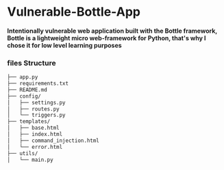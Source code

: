 # Vulnerable-Bottle-App

**Intentionally vulnerable web application built with the Bottle framework,
Bottle is a lightweight micro web-framework for Python, that's why I chose it for low level learning purposes**

### files Structure
```bash
├── app.py                    
├── requirements.txt          
├── README.md                 
├── config/
│   ├── settings.py           
│   ├── routes.py             
│   └── triggers.py                  
├── templates/                
│   ├── base.html             
│   ├── index.html            
│   ├── command_injection.html
│   └── error.html            
├── utils/
│   └── main.py
```